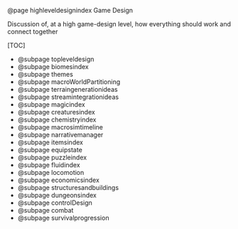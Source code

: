 @page highleveldesignindex Game Design

Discussion of, at a high game-design level, how everything should work and connect together

[TOC]
- @subpage topleveldesign
- @subpage biomesindex
- @subpage themes
- @subpage macroWorldPartitioning
- @subpage terraingenerationideas
- @subpage streamintegrationideas
- @subpage magicindex
- @subpage creaturesindex
- @subpage chemistryindex
- @subpage macrosimtimeline
- @subpage narrativemanager
- @subpage itemsindex
- @subpage equipstate
- @subpage puzzleindex
- @subpage fluidindex
- @subpage locomotion
- @subpage economicsindex
- @subpage structuresandbuildings
- @subpage dungeonsindex
- @subpage controlDesign
- @subpage combat
- @subpage survivalprogression
